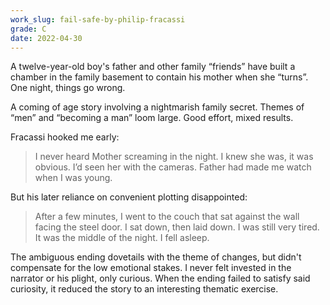 ```yaml
---
work_slug: fail-safe-by-philip-fracassi
grade: C
date: 2022-04-30
---
```


A twelve-year-old boy's father and other family “friends” have built a chamber in the family basement to contain his mother when she “turns”. One night, things go wrong.

<!-- end -->

A coming of age story involving a nightmarish family secret. Themes of “men” and “becoming a man” loom large. Good effort, mixed results.

Fracassi hooked me early:

> I never heard Mother screaming in the night. I knew she was, it was obvious. I’d seen her with the cameras. Father had made me watch when I was young.

But his later reliance on convenient plotting disappointed:

> After a few minutes, I went to the couch that sat against the wall facing the steel door. I sat down, then laid down. I was still very tired. It was the middle of the night. I fell asleep.

The ambiguous ending dovetails with the theme of changes, but didn't compensate for the low emotional stakes. I never felt invested in the narrator or his plight, only curious. When the ending failed to satisfy said curiosity, it reduced the story to an interesting thematic exercise.